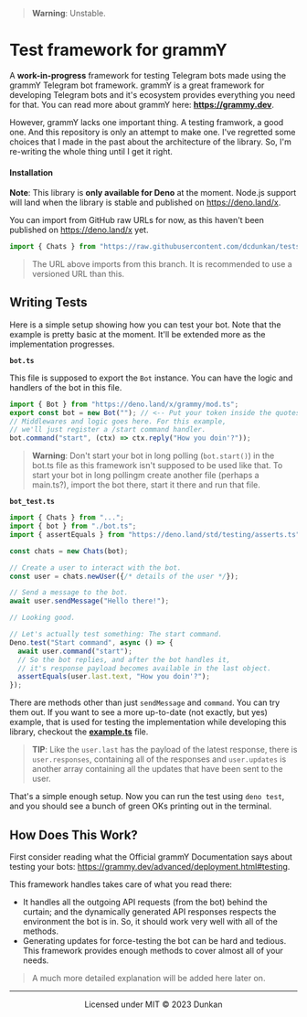 > **Warning**: Unstable.

# Test framework for grammY

A **work-in-progress** framework for testing Telegram bots made using the grammY
Telegram bot framework. grammY is a great framework for developing Telegram bots and it's ecosystem provides everything you need for that. You can read more about grammY here: **<https://grammy.dev>**.

However, grammY lacks one important thing. A testing framwork, a good one. And this repository is only an
attempt to make one. I've regretted some choices that I made in the past about the architecture of the library. So, I'm re-writing the whole thing until I get it right.

#### Installation

**Note**: This library is **only available for Deno** at the moment. Node.js support will land when the library is stable and published on <https://deno.land/x>.

You can import from GitHub raw URLs for now,
as this haven't been published on <https://deno.land/x> yet.

```ts
import { Chats } from "https://raw.githubusercontent.com/dcdunkan/tests/refine-2/mod.ts";
```

> The URL above imports from this branch. It is recommended to use a versioned URL than this.

## Writing Tests

Here is a simple setup showing how you can test your bot. Note that the example is pretty basic at the moment. It'll be extended more as the implementation progresses.

**`bot.ts`**

This file is supposed to export the `Bot` instance. You can have the logic and handlers of the bot in this file.

```ts
import { Bot } from "https://deno.land/x/grammy/mod.ts";
export const bot = new Bot(""); // <-- Put your token inside the quotes.
// Middlewares and logic goes here. For this example,
// we'll just register a /start command handler.
bot.command("start", (ctx) => ctx.reply("How you doin'?"));
```

> **Warning**:
> Don't start your bot in long polling (`bot.start()`) in the bot.ts file as this framework isn't supposed to be used like that. To start your bot in long pollingm create another file (perhaps a main.ts?), import the bot there, start it there and run that file.

<!-- > Never start your bot in long polling (`bot.start()`) in the bot.ts file (where you export the bot). It will cause issues with installing the transformer middlewares which is necessary for the test framework to function. To start your bot, create another file (perhaps main.ts?), import the bot there, start it there, and run that file. -->

**`bot_test.ts`**

```ts
import { Chats } from "...";
import { bot } from "./bot.ts";
import { assertEquals } from "https://deno.land/std/testing/asserts.ts";

const chats = new Chats(bot);

// Create a user to interact with the bot.
const user = chats.newUser({/* details of the user */});

// Send a message to the bot.
await user.sendMessage("Hello there!");

// Looking good.

// Let's actually test something: The start command.
Deno.test("Start command", async () => {
  await user.command("start");
  // So the bot replies, and after the bot handles it,
  // it's response payload becomes available in the last object.
  assertEquals(user.last.text, "How you doin'?");
});
```

There are methods other than just `sendMessage` and `command`. You can try them out. If you want to see a more up-to-date (not exactly, but yes) example, that is used for testing the implementation while developing this library, checkout the **[example.ts](./example.ts)** file.

> **TIP**:
> Like the `user.last` has the payload of the latest response, there is `user.responses`, containing all of the responses and `user.updates` is another array containing all the
> updates that have been sent to the user.

That's a simple enough setup. Now you can run the test using `deno test`, and you should see a
bunch of green OKs printing out in the terminal.

## How Does This Work?

First consider reading what the Official grammY Documentation says about testing your bots: <https://grammy.dev/advanced/deployment.html#testing>.

This framework handles takes care of what you read there:

- It handles all the outgoing API requests (from the bot) behind the curtain; and the dynamically generated API responses respects the environment the bot is in. So, it should work very well with all of the methods.
- Generating updates for force-testing the bot can be hard and tedious. This framework provides enough methods to cover almost all of your needs.

> A much more detailed explanation will be added here later on.

---

<div align="center">

Licensed under MIT &copy; 2023 Dunkan

</div>